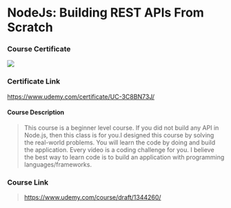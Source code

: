 # NodeJs: Building REST APIs From Scratch

### Course Certificate
![](https://udemy-certificate.s3.amazonaws.com/image/UC-3C8BN73J.jpg?l=null)

### Certificate Link
https://www.udemy.com/certificate/UC-3C8BN73J/

#### Course Description
> This course is a beginner level course. If you did not build any API in Node.js, then this class is for you.I designed this course by solving the real-world problems. You will learn the code by doing and build the application.
> Every video is a coding challenge for you. I believe the best way to learn code is to build an application with programming languages/frameworks. 

### Course Link
> https://www.udemy.com/course/draft/1344260/
